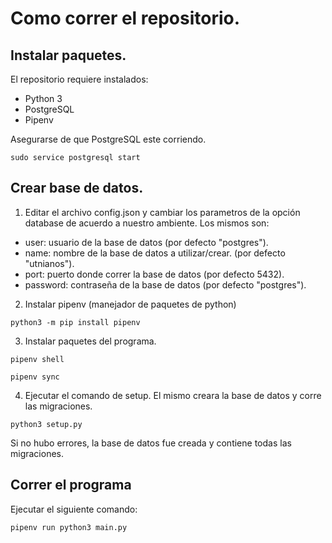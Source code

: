 # Como correr el repositorio.

## Instalar paquetes.

El repositorio requiere instalados:

 - Python 3
 - PostgreSQL
 - Pipenv

 Asegurarse de que PostgreSQL este corriendo.

 ```
 sudo service postgresql start
 ```

## Crear base de datos.

1) Editar el archivo config.json y cambiar los parametros de la opción database de acuerdo a nuestro ambiente. Los mismos son:

- user: usuario de la base de datos (por defecto "postgres").
- name: nombre de la base de datos a utilizar/crear. (por defecto "utnianos").
- port: puerto donde correr la base de datos (por defecto 5432).
- password: contraseña de la base de datos (por defecto "postgres").


2) Instalar pipenv (manejador de paquetes de python)

```
python3 -m pip install pipenv
```

3) Instalar paquetes del programa.

```
pipenv shell
```

```
pipenv sync
```

4) Ejecutar el comando de setup. El mismo creara la base de datos y corre las migraciones.

```
python3 setup.py
```

Si no hubo errores, la base de datos fue creada y contiene todas las migraciones.

## Correr el programa

Ejecutar el siguiente comando:

```
pipenv run python3 main.py
```
